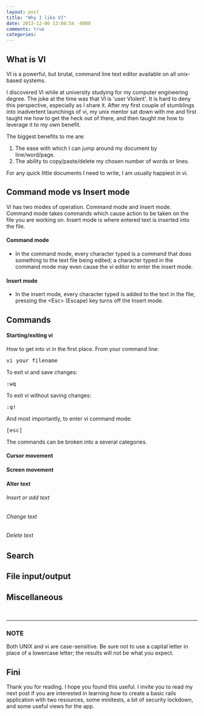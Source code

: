 ```yaml
---
layout: post
title: "Why I like VI"
date: 2013-12-06 13:08:54 -0800
comments: true
categories:
---
```

## What is VI

VI is a powerful, but brutal, command line text editor available on all unix-based systems.  

I discovered VI while at university studying for my computer engineering degree.  The joke at the time was that VI is 'user VIolent'.  It is hard to deny this perspective, especially as I share it.  After my first couple of stumblings into inadvertent launchings of vi, my unix mentor sat down with me and first taught me how to get the heck out of there, and then taught me how to leverage it to my own benefit.

The biggest benefits to me are:
1. The ease with which I can jump around my document by line/word/page.
2. The ability to copy/paste/delete my chosen number of words or lines.

For any quick little documents I need to write, I am usually happiest in vi.  


## Command mode vs Insert mode
Vi has two modes of operation.  Command mode and Insert mode.  Command mode takes commands which cause action to be taken on the file you are working on.  Insert mode is where entered text is inserted into the file.

#### Command mode

* In the command mode, every character typed is a command that does something to the text file being edited; a character typed in the command mode may even cause the vi editor to enter the insert mode.

#### Insert mode

* In the insert mode, every character typed is added to the text in the   file; pressing the \<Esc> (Escape) key turns off the Insert mode.

## Commands
#### Starting/exiting vi
How to get into vi in the first place.  From your command line:
<pre>
vi your_filename
</pre>

To exit vi and save changes:
<pre>
:wq
</pre>

To exit vi without saving changes:
<pre>
:q!
</pre>

And most importantly, to enter vi command mode:
<pre>
[esc]
</pre>

The commands can be broken into a several categories.

#### Cursor movement

#### Screen movement

#### Alter text
###### Insert or add text
###### Change text
###### Delete text

## Search

## File input/output

## Miscellaneous


<br>

---
### NOTE
Both UNIX and vi are case-sensitive. Be sure not to use a capital letter in place of a lowercase letter; the results will not be what you expect.

## Fini

Thank you for reading.  I hope you found this useful.  I invite you to read my next post if you are interested in learning how to create a basic rails application with two resources, some minitests, a bit of security lockdown, and some useful views for the app.
